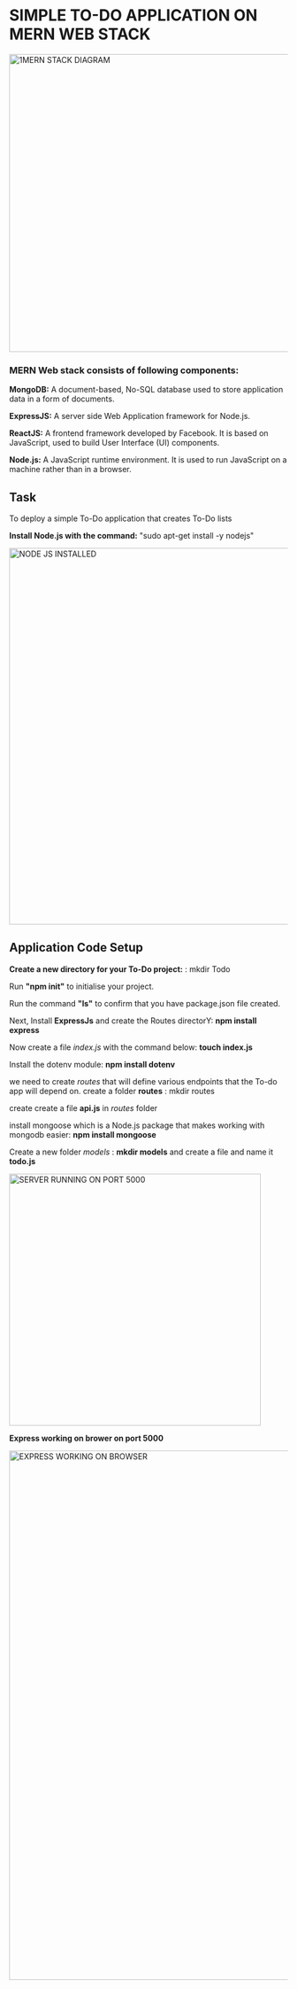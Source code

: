 # SIMPLE TO-DO APPLICATION ON MERN WEB STACK

<img width="538" alt="1MERN STACK DIAGRAM" src="https://user-images.githubusercontent.com/89888370/136368195-46d50228-74be-4b77-9362-830b94270c7f.PNG">

### MERN Web stack consists of following components:

**MongoDB:** A document-based, No-SQL database used to store application data in a form of documents.

**ExpressJS:** A server side Web Application framework for Node.js.

**ReactJS:** A frontend framework developed by Facebook. It is based on JavaScript, used to build User Interface (UI) components.

**Node.js:** A JavaScript runtime environment. It is used to run JavaScript on a machine rather than in a browser.

## Task
To deploy a simple To-Do application that creates To-Do lists

**Install Node.js with the command:**
"sudo apt-get install -y nodejs"

<img width="680" alt="NODE JS INSTALLED" src="https://user-images.githubusercontent.com/89888370/136368539-456c6f16-46ac-4719-9222-8c24260716f3.PNG">

## Application Code Setup 
**Create a new directory for your To-Do project:** : mkdir Todo

Run **"npm init"** to initialise your project.

Run the command **"ls"** to confirm that you have package.json file created.

Next, Install **ExpressJs** and create the Routes directorY: **npm install express**

Now create a file *index.js* with the command below: **touch index.js**

Install the dotenv module:  **npm install dotenv**

we need to create *routes* that will define various endpoints that the To-do app will depend on. create a folder **routes** : mkdir routes

create create a file **api.js**  in *routes* folder

install mongoose which is a Node.js package that makes working with mongodb easier: **npm install mongoose**

Create a new folder *models* : **mkdir models** and create a file and name it **todo.js**

<img width="455" alt="SERVER RUNNING ON PORT 5000" src="https://user-images.githubusercontent.com/89888370/136369577-d73d2952-fe2f-459a-afac-ad8be2c20a18.PNG">

**Express working on brower on port 5000**

<img width="956" alt="EXPRESS WORKING ON BROWSER" src="https://user-images.githubusercontent.com/89888370/136369795-657191da-a809-4481-837f-37d7f2f0bbb7.PNG">





